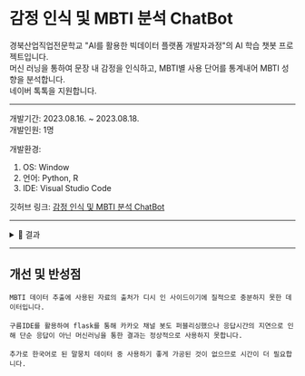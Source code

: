 # 감정 인식 및 MBTI 분석 ChatBot

경북산업직업전문학교 "AI를 활용한 빅데이터 플랫폼 개발자과정"의 AI 학습 챗봇 프로젝트입니다.  
머신 러닝을 통하여 문장 내 감정을 인식하고, MBTI별 사용 단어를 통계내어 MBTI 성향을 분석합니다.  
네이버 톡톡을 지원합니다.  

---

개발기간: 2023.08.16. ~ 2023.08.18.  
개발인원: 1명

개발환경:

1. OS: Window
2. 언어: Python, R
3. IDE: Visual Studio Code

깃허브 링크: [감정 인식 및 MBTI 분석 ChatBot](https://github.com/909ma/ChatBot-The-Emotion-Recognition-and-MBTI-Analysis)

---

<details>
    <summary>📁 결과</summary>

|결과1|
|:---:|
|<img src="./2023.08. 감정 인식 및 MBTI 분석 ChatBot/결과1%20CNN%20학습%20결과.png">|
|CNN 러닝 결과 정확도 97.716% 기록|

|결과2|
|:---:|
|<img src="./2023.08. 감정 인식 및 MBTI 분석 ChatBot/결과1%20로컬2.gif">|
|로컬 실행 결과|

|결과3|
|:---:|
|<img src="./2023.08. 감정 인식 및 MBTI 분석 ChatBot/결과2%20네이버톡톡1.gif">|
|네이버 톡톡 실행결과|

|결과4|
|:---:|
|<img src="./2023.08. 감정 인식 및 MBTI 분석 ChatBot/결과3 콘솔창.gif">|
|구름IDE 콘솔창 실행 모습|

</details>

---

## 개선 및 반성점

    MBTI 데이터 추출에 사용된 자료의 출처가 디시 인 사이드이기에 질적으로 충분하지 못한 데이터입니다.  

    구름IDE를 활용하여 flask를 통해 카카오 채널 봇도 퍼블리싱했으나 응답시간의 지연으로 인해 단순 응답이 아닌 머신러닝을 통한 결과는 정상적으로 사용하지 못합니다.  
  
    추가로 한국어로 된 말뭉치 데이터 중 사용하기 좋게 가공된 것이 없으므로 시간이 더 필요합니다.

